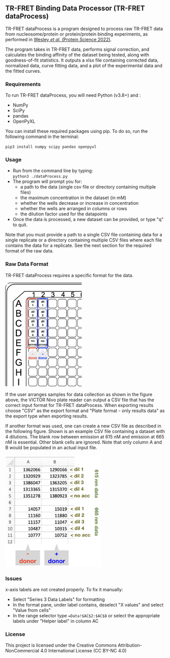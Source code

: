 ## TR-FRET Binding Data Processor (TR-FRET dataProcess)

TR-FRET dataProcess is a program designed to process raw TR-FRET data from nucleosome/protein or protein/protein binding
experiments, as performed in [Wesley <i>et al.</i> (Protein Science 2022)](https://doi.org/10.1002/pro.4339).

The program takes in TR-FRET data, performs signal correction, and calculates the binding affinity of the dataset being
tested, along with goodness-of-fit statistics. It outputs a xlsx file containing corrected data, normalized data, curve
fitting data,
and a plot of the experimental data and the fitted curves.

### Requirements

To run TR-FRET dataProcess, you will need Python (v3.8+) and :

- NumPy
- SciPy
- pandas
- OpenPyXL

You can install these required packages using pip. To do so, run the following command in the terminal:

`pip3 install numpy scipy pandas openpyxl`

### Usage

- Run from the command line by typing:<br>
  `python3 ./dataProcess.py`
- The program will prompt you for:
    - a path to the data (single csv file or directory containing multiple files)
    - the maximum concentration in the dataset (in mM)
    - whether the wells decrease or increase in concentration
    - whether the wells are arranged in columns or rows
    - the dilution factor used for the datapoints
- Once the data is processed, a new dataset can be provided, or type "q" to quit.

Note that you must provide a path to a single CSV file containing data for a single replicate or a directory containing
multiple CSV files where each file contains the data for a replicate. See the next section for the required format of
the raw data.

### Raw Data Format

TR-FRET dataProcess requires a specific format for the data.

<img src="resources/Plate_format_example.png" alt="" width="240" height="326">

If the user arranges samples for data collection as shown in the figure above, the VICTOR Nivo plate reader can
output a CSV file that has the correct input format for TR-FRET dataProcess. When exporting results choose "CSV" as the
export
format and "Plate format - only results data" as the export type when exporting results.

If another format was used, one can create a new CSV file as described in the following figure. Shown is an
example CSV file containing a dataset with 4 dilutions. The blank row between emission at 615 nM and
emission at 665 nM is essential. Other blank cells are ignored. Note that only column A and B would be populated in
an actual input file.

<img src="resources/CSV_file_example.png" alt="" width="300" height="353">

### Issues

x-axis labels are not created properly. To fix it manually:

- Select "Series 3 Data Labels" for formatting
- In the format pane, under label contains, deselect "X values" and select "Value from cells"
- In the range selector type `=Data!$AC$2:$AC$8` or select the appropriate labels under "Helper label" in column AC

### License

This project is licensed under the Creative Commons Attribution-NonCommercial 4.0 International License (CC BY-NC 4.0)
